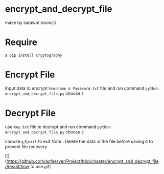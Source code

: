 # encrypt_and_decrypt_file
make by sarawut nacwijit

# Require
```
$ pip install cryptography
```


# Encrypt File
Input data to encrypt `Username & Password.txt` file and run command `python encrypt_and_decrypt_file.py` choose `1`

# Decrypt File
use `key.txt` file to decrypt and run command `python encrypt_and_decrypt_file.py` choose `2`


choose `q`,`Q`,`exit` to exit 
Note : Delete the data in the file before saving it to prevent file recovery.

![](https://github.com/aofserver/Project/blob/master/encrypt_and_decrypt_file/Result/how to use.gif)
